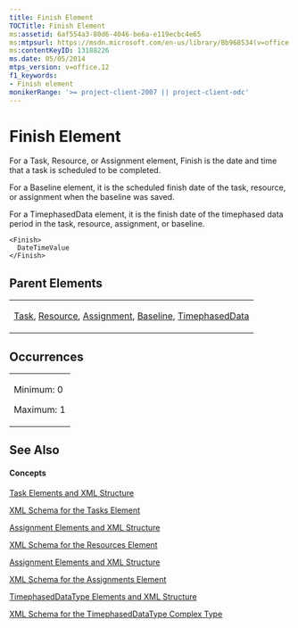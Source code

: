 ```yaml
---
title: Finish Element
TOCTitle: Finish Element
ms:assetid: 6af554a3-80d6-4046-be6a-e119ecbc4e65
ms:mtpsurl: https://msdn.microsoft.com/en-us/library/Bb968534(v=office.12)
ms:contentKeyID: 13188226
ms.date: 05/05/2014
mtps_version: v=office.12
f1_keywords:
- Finish element
monikerRange: '>= project-client-2007 || project-client-odc'
---
```


# Finish Element




For a Task, Resource, or Assignment element, Finish is the date and time that a task is scheduled to be completed.

For a Baseline element, it is the scheduled finish date of the task, resource, or assignment when the baseline was saved.

For a TimephasedData element, it is the finish date of the timephased data period in the task, resource, assignment, or baseline.

    <Finish>
      DateTimeValue
    </Finish>

## Parent Elements

<table>
<colgroup>
<col style="width: 100%" />
</colgroup>
<tbody>
<tr class="odd">
<td><p><a href="bb968487(v=office.12).md">Task</a>, <a href="bb968715(v=office.12).md">Resource</a>, <a href="bb968611(v=office.12).md">Assignment</a>, <a href="bb968599(v=office.12).md">Baseline</a>, <a href="bb968479(v=office.12).md">TimephasedData</a></p></td>
</tr>
</tbody>
</table>

## Occurrences

<table>
<colgroup>
<col style="width: 100%" />
</colgroup>
<tbody>
<tr class="odd">
<td><p>Minimum: 0</p>
<p>Maximum: 1</p></td>
</tr>
</tbody>
</table>

## See Also

#### Concepts

[Task Elements and XML Structure](bb968475\(v=office.12\).md)

[XML Schema for the Tasks Element](bb968415\(v=office.12\).md)

[Assignment Elements and XML Structure](bb968738\(v=office.12\).md)

[XML Schema for the Resources Element](bb968511\(v=office.12\).md)

[Assignment Elements and XML Structure](bb968738\(v=office.12\).md)

[XML Schema for the Assignments Element](bb968414\(v=office.12\).md)

[TimephasedDataType Elements and XML Structure](bb968722\(v=office.12\).md)

[XML Schema for the TimephasedDataType Complex Type](bb968734\(v=office.12\).md)

